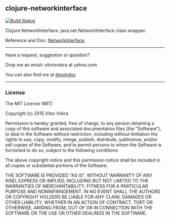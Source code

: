 clojure-networkinterface
--------------

[![Build Status](https://travis-ci.org/notvitor/clojure-networkinterface.svg?branch=master)](https://travis-ci.org/notvitor/clojure-networkinterface)

Clojure NetworkInterface. java.net.NetworkInterface class wrapper.

Reference and Doc: [NetworkInterface](https://docs.oracle.com/javase/7/docs/api/java/net/NetworkInterface.html).



---

Have a request, suggestion or question?

Drop me an email: vitorsvieira at yahoo.com

You can also find me at [@notvitor](https://twitter.com/notvitor)


---

### License

The MIT License (MIT)

Copyright (c) 2015 Vitor Vieira

Permission is hereby granted, free of charge, to any person obtaining a copy
of this software and associated documentation files (the "Software"), to deal
in the Software without restriction, including without limitation the rights
to use, copy, modify, merge, publish, distribute, sublicense, and/or sell
copies of the Software, and to permit persons to whom the Software is
furnished to do so, subject to the following conditions:

The above copyright notice and this permission notice shall be included in all
copies or substantial portions of the Software.

THE SOFTWARE IS PROVIDED "AS IS", WITHOUT WARRANTY OF ANY KIND, EXPRESS OR
IMPLIED, INCLUDING BUT NOT LIMITED TO THE WARRANTIES OF MERCHANTABILITY,
FITNESS FOR A PARTICULAR PURPOSE AND NONINFRINGEMENT. IN NO EVENT SHALL THE
AUTHORS OR COPYRIGHT HOLDERS BE LIABLE FOR ANY CLAIM, DAMAGES OR OTHER
LIABILITY, WHETHER IN AN ACTION OF CONTRACT, TORT OR OTHERWISE, ARISING FROM,
OUT OF OR IN CONNECTION WITH THE SOFTWARE OR THE USE OR OTHER DEALINGS IN THE
SOFTWARE.
